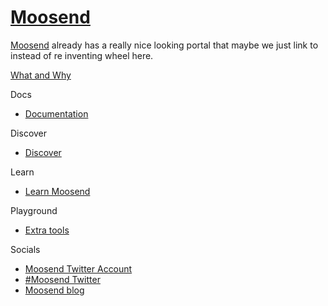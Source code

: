 # [Moosend](https://moosend.com/help/)

[Moosend](https://moosend.com/help/) already has a really nice looking portal that maybe we just link to instead of re inventing wheel here. 

[What and Why]()

Docs

 - [Documentation](https://moosend.com/help/)

Discover

 - [Discover]()

Learn

 - [Learn Moosend](https://academy.moosend.com/)

Playground

 - [Extra tools](https://moosend.com/resources/fancy-toolshed/)

Socials

 - [Moosend Twitter Account](https://twitter.com/moosend)
 - [#Moosend Twitter](https://twitter.com/search?q=%23moosend&src=typed_query&f=live)
 - [Moosend blog](https://moosend.com/blog/)